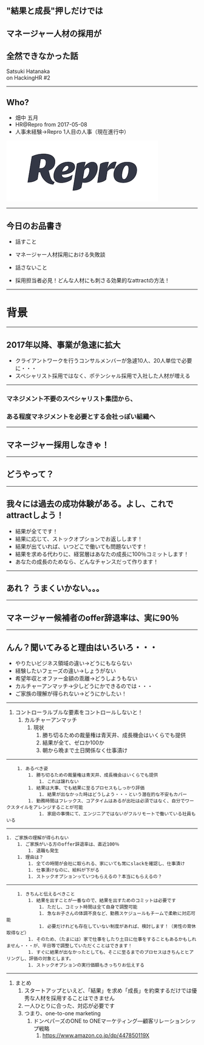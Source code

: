 ## "結果と成長"押しだけでは
## マネージャー人材の採用が
## 全然できなかった話


Satsuki Hatanaka<br>
on HackingHR #2

---

## Who?

- 畑中 五月
- HR@Repro from 2017-05-08
- 人事未経験→Repro 1人目の人事（現在進行中）

![](/assets/images/logo_repro.png)

---

## 今日のお品書き

- 話すこと
 - マネージャー人材採用における失敗談

- 話さないこと
 - 採用担当者必見！どんな人材にも刺さる効果的なattractの方法！

---

# 背景

---

## 2017年以降、事業が急速に拡大
- クライアントワークを行うコンサルメンバーが急遽10人、20人単位で必要に・・・
- スペシャリスト採用ではなく、ポテンシャル採用で入社した人材が増える

---

### マネジメント不要のスペシャリスト集団から、
### ある程度マネジメントを必要とする会社っぽい組織へ
    
---

## マネージャー採用しなきゃ！

---

## どうやって？

---

## 我々には過去の成功体験がある。よし、これでattractしよう！

- 結果が全てです！
- 結果に応じて、ストックオプションでお返しします！
- 結果が出ていれば、いつどこで働いても問題ないです！
- 結果を求める代わりに、経営層はあなたの成長に100％コミットします！
- あなたの成長のためなら、どんなチャンスだって作ります！
    
---

## あれ？ うまくいかない。。。

---

## マネージャー候補者のoffer辞退率は、実に90％



---
    
## んん？聞いてみると理由はいろいろ・・・

- やりたいビジネス領域の違い→どうにもならない
- 経験したいフェーズの違い→しょうがない
- 希望年収とオファー金額の乖離→どうしようもない
- カルチャーアンマッチ→少しどうにかできるのでは・・・
- ご家族の理解が得られない→どうにかしたい！

---

1. コントローラルブルな要素をコントロールしないと！
    1. カルチャーアンマッチ
        1. 現状
            1. 勝ち切るための裁量権は青天井、成長機会はいくらでも提供
            1. 結果が全て、ゼロか100か
            1. 朝から晩まで土日関係なく仕事漬け

---
        1. あるべき姿
            1. 勝ち切るための裁量権は青天井、成長機会はいくらでも提供
                1. これは譲れない
            1. 結果は大事、でも結果に至るプロセスもしっかり評価
                1. 結果が出なかった時はどうしよう・・・という潜在的な不安もカバー
            1. 勤務時間はフレックス、コアタイムはあるが出社は必須ではなく、自分でワークスタイルをアレンジすることが可能
                1. 家庭の事情にて、エンジニアではないがフルリモートで働いている社員もいる

---
    1. ご家族の理解が得られない
        1. ご家族がいる方のoffer辞退率は、直近100％
            1. 退職も発生
        1. 理由は？
            1. 全ての時間が会社に取られる、家にいても常にslackを確認し、仕事漬け
            1. 仕事漬けなのに、給料が下がる
            1. ストックオプションっていつもらえるの？本当にもらえるの？
            
---            
        1. きちんと伝えるべきこと
            1. 結果を出すことが一番なので、結果を出すためのコミットは必要です
                1. ただし、コミット時間は全て自身で調整可能
                1. 急なお子さんの体調不良など、勤務スケジュールもチームで柔軟に対応可能
                1. 必要だけれども存在していない制度があれば、検討します！（男性の育休取得など）
            1. そのため、（たまには）家で仕事をしたり土日に仕事をすることもあるかもしれません・・・が、平日等で調整していただくことはできます！
            1. すぐに結果が出なかったとしても、そこに至るまでのプロセスはきちんとヒアリングし、評価の対象とします。
            1. ストックオプションの実行価額もきっちりお伝えする

---

1. まとめ
    1. スタートアップといえど、「結果」を求め「成長」を約束するだけでは優秀な人材を採用することはできません
    1. 一人ひとりに合った、対応が必要です
    1. つまり、one-to-one marketing
        1. ドンペパーズのONE to ONEマーケティング―顧客リレーションシップ戦略 
            1. https://www.amazon.co.jp/dp/447850119X
